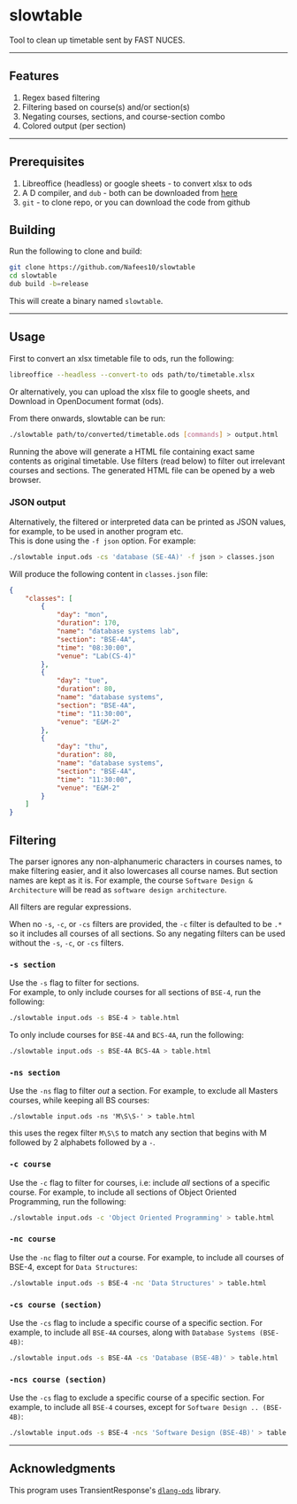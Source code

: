 # slowtable
Tool to clean up timetable sent by FAST NUCES.

---

## Features

1. Regex based filtering
1. Filtering based on course(s) and/or section(s)
1. Negating courses, sections, and course-section combo
1. Colored output (per section)

---

## Prerequisites

1. Libreoffice (headless) or google sheets - to convert xlsx to ods
1. A D compiler, and `dub` - both can be downloaded from
[here](https://dlang.org/download.html#dmd)
1. `git` - to clone repo, or you can download the code from github

## Building

Run the following to clone and build:
```bash
git clone https://github.com/Nafees10/slowtable
cd slowtable
dub build -b=release
```
This will create a binary named `slowtable`.

---

## Usage
First to convert an xlsx timetable file to ods, run the following:
```bash
libreoffice --headless --convert-to ods path/to/timetable.xlsx
```
Or alternatively, you can upload the xlsx file to google sheets, and Download
in OpenDocument format (ods).

From there onwards, slowtable can be run:
```bash
./slowtable path/to/converted/timetable.ods [commands] > output.html
```

Running the above will generate a HTML file containing exact same contents as
original timetable. Use filters (read below) to filter out irrelevant courses
and sections.
The generated HTML file can be opened by a web browser.

### JSON output
Alternatively, the filtered or interpreted data can be printed as JSON values,
for example, to be used in another program etc.  
This is done using the `-f json` option. For example:
```bash
./slowtable input.ods -cs 'database (SE-4A)' -f json > classes.json
```
Will produce the following content in `classes.json` file:
```json
{
	"classes": [
		{
			"day": "mon",
			"duration": 170,
			"name": "database systems lab",
			"section": "BSE-4A",
			"time": "08:30:00",
			"venue": "Lab(CS-4)"
		},
		{
			"day": "tue",
			"duration": 80,
			"name": "database systems",
			"section": "BSE-4A",
			"time": "11:30:00",
			"venue": "E&M-2"
		},
		{
			"day": "thu",
			"duration": 80,
			"name": "database systems",
			"section": "BSE-4A",
			"time": "11:30:00",
			"venue": "E&M-2"
		}
	]
}
```

## Filtering

The parser ignores any non-alphanumeric characters in courses names, to make
filtering easier, and it also lowercases all course names. But section names are
kept as it is.
For example, the course `Software Design & Architecture` will be read as
`software design architecture`.

All filters are regular expressions.

When no `-s`, `-c`, or `-cs` filters are provided, the `-c` filter is defaulted
to be `.*` so it includes all courses of all sections. So any negating filters
can be used without the `-s`, `-c`, or `-cs` filters.

### `-s section`
Use the `-s` flag to filter for sections.  
For example, to only include courses for all sections of `BSE-4`, run the
following:
```bash
./slowtable input.ods -s BSE-4 > table.html
```

To only include courses for `BSE-4A` and `BCS-4A`, run the following:
```bash
./slowtable input.ods -s BSE-4A BCS-4A > table.html
```

### `-ns section`
Use the `-ns` flag to filter _out_ a section.
For example, to exclude all Masters courses, while keeping all BS courses:
```
./slowtable input.ods -ns 'M\S\S-' > table.html
```
this uses the regex filter `M\S\S` to match any section that begins with M
followed by 2 alphabets followed by a `-`.

### `-c course`
Use the `-c` flag to filter for courses, i.e: include _all_ sections of a
specific course.
For example, to include all sections of Object Oriented Programming, run the
following:
```bash
./slowtable input.ods -c 'Object Oriented Programming' > table.html
```

### `-nc course`
Use the `-nc` flag to filter _out_ a course.
For example, to include all courses of BSE-4, except for `Data Structures`:
```bash
./slowtable input.ods -s BSE-4 -nc 'Data Structures' > table.html
```

### `-cs course (section)`
Use the `-cs` flag to include a specific course of a specific section.
For example, to include all `BSE-4A` courses, along with
`Database Systems (BSE-4B)`:
```bash
./slowtable input.ods -s BSE-4A -cs 'Database (BSE-4B)' > table.html
```

### `-ncs course (section)`
Use the `-cs` flag to exclude a specific course of a specific section.
For example, to include all `BSE-4` courses, except for
`Software Design .. (BSE-4B)`:
```bash
./slowtable input.ods -s BSE-4 -ncs 'Software Design (BSE-4B)' > table.html
```

---

## Acknowledgments
This program uses TransientResponse's [`dlang-ods`](https://github.com/TransientResponse/dlang-ods) library.
